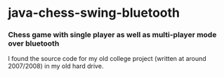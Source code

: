 # java-chess-swing-bluetooth
### Chess game with single player as well as multi-player mode over bluetooth

I found the source code for my old college project (written at around 2007/2008) in my old hard drive.

